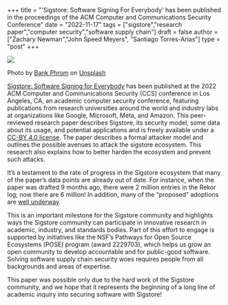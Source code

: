 +++
title = "'Sigstore: Software Signing For Everybody' has been published in the proceedings of the ACM Computer and Communications Security Conference"
date = "2022-11-17"
tags = ["sigstore","research paper","computer security","software supply chain"]
draft = false
author = ["Zachary Newman","John Speed Meyers", "Santiago Torres-Arias"]
type = "post"
+++

![](/images/sigstore3.jpg)

Photo by [Bank Phrom](https://unsplash.com/@bank_phrom?utm_source=medium&utm_medium=referral) on [Unsplash](https://unsplash.com/?utm_source=medium&utm_medium=referral)

[Sigstore: Software Signing for Everybody](https://dl.acm.org/doi/10.1145/3548606.3560596) has been published at the 2022 ACM Computer and Communications Security (CCS) conference in Los Angeles, CA, an academic computer security conference, featuring publications from research universities around the world and industry labs at organizations like Google, Microsoft, Meta, and Amazon. This peer-reviewed research paper describes Sigstore, its security model, some data about its usage, and potential applications and is freely available under a [CC-BY 4.0 license](https://creativecommons.org/licenses/by/4.0/). The paper describes a formal attacker model and outlines the possible avenues to attack the sigstore ecosystem. This research also explains how to better harden the ecosystem and prevent such attacks.

It’s a testament to the rate of progress in the Sigstore ecosystem that many of the paper’s data points are already out of date. For instance, when the paper was drafted 9 months ago, there were 2 million entries in the Rekor log; now there are 6 million! In addition, many of the “proposed” adoptions are [well underway](https://github.com/npm/rfcs/pull/626).

This is an important milestone for the Sigstore community and highlights ways the Sigstore community can participate in innovative research in academic, industry, and standards bodies. Part of this effort to engage is supported by initiatives like the NSF’s Pathways for Open Source Ecosystems (POSE) program (award 2229703), which helps us grow an open community to develop accountable and for public-good software. Solving software supply chain security woes requires people from all backgrounds and areas of expertise.

This paper was possible only due to the hard work of the Sigstore community, and we hope that it represents the beginning of a long line of academic inquiry into securing software with Sigstore!

